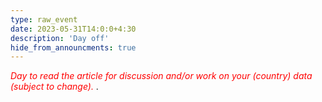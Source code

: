 ```yaml
---
type: raw_event
date: 2023-05-31T14:0:0+4:30
description: 'Day off'
hide_from_announcments: true
---
```

<span style="color:red"> *Day to read the article for discussion and/or work on your (country) data (subject to change).* </span>.
